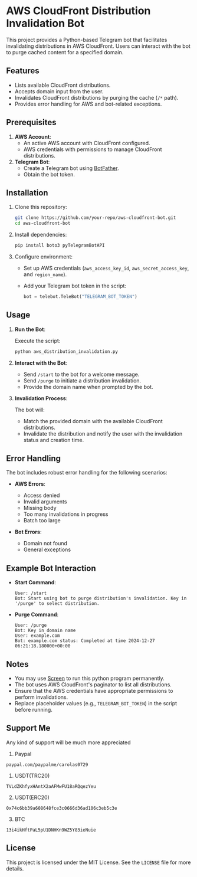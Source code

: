 # AWS CloudFront Distribution Invalidation Bot

This project provides a Python-based Telegram bot that facilitates invalidating distributions in AWS CloudFront. Users can interact with the bot to purge cached content for a specified domain.

## Features

- Lists available CloudFront distributions.
- Accepts domain input from the user.
- Invalidates CloudFront distributions by purging the cache (`/*` path).
- Provides error handling for AWS and bot-related exceptions.

## Prerequisites

1. **AWS Account**:
   - An active AWS account with CloudFront configured.
   - AWS credentials with permissions to manage CloudFront distributions.
2. **Telegram Bot**:
   - Create a Telegram bot using [BotFather](https://core.telegram.org/bots#botfather).
   - Obtain the bot token.

## Installation

1. Clone this repository:

   ```bash
   git clone https://github.com/your-repo/aws-cloudfront-bot.git
   cd aws-cloudfront-bot
   ```

2. Install dependencies:

   ```bash
   pip install boto3 pyTelegramBotAPI
   ```

3. Configure environment:

   - Set up AWS credentials (`aws_access_key_id`, `aws_secret_access_key`, and `region_name`).
   - Add your Telegram bot token in the script:

     ```python
     bot = telebot.TeleBot("TELEGRAM_BOT_TOKEN")
     ```

## Usage

1. **Run the Bot**:

   Execute the script:

   ```bash
   python aws_distribution_invalidation.py
   ```

2. **Interact with the Bot**:

   - Send `/start` to the bot for a welcome message.
   - Send `/purge` to initiate a distribution invalidation.
   - Provide the domain name when prompted by the bot.

3. **Invalidation Process**:

   The bot will:
   - Match the provided domain with the available CloudFront distributions.
   - Invalidate the distribution and notify the user with the invalidation status and creation time.

## Error Handling

The bot includes robust error handling for the following scenarios:

- **AWS Errors**:
  - Access denied
  - Invalid arguments
  - Missing body
  - Too many invalidations in progress
  - Batch too large

- **Bot Errors**:
  - Domain not found
  - General exceptions

## Example Bot Interaction

- **Start Command**:
  ```
  User: /start
  Bot: Start using bot to purge distribution's invalidation. Key in '/purge' to select distribution.
  ```

- **Purge Command**:
  ```
  User: /purge
  Bot: Key in domain name
  User: example.com
  Bot: example.com status: Completed at time 2024-12-27 06:21:18.180000+00:00
  ```

## Notes
- You may use [Screen](https://linuxize.com/post/how-to-use-linux-screen/) to run this python program permanently.
- The bot uses AWS CloudFront's paginator to list all distributions.
- Ensure that the AWS credentials have appropriate permissions to perform invalidations.
- Replace placeholder values (e.g., `TELEGRAM_BOT_TOKEN`) in the script before running.

## Support Me

Any kind of support will be much more appreciated

1. Paypal

```
paypal.com/paypalme/carolas0729
```

1. USDT(TRC20)

```
TVLdZKhfyxHAntX2aAFMwFU18aRQqezYeu
```

2. USDT(ERC20)

```
0x74c6bb39a608648fce3c0666d36ad106c3eb5c3e
```

3. BTC

```
13i4ikHftPaL5pU1DNHKn9WZ5Y83ieNuie
```
## License

This project is licensed under the MIT License. See the `LICENSE` file for more details.
